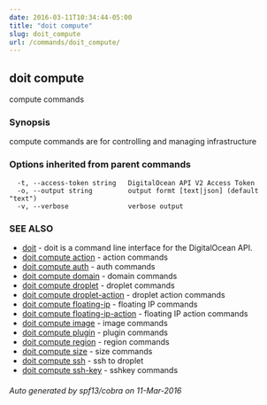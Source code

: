 ```yaml
---
date: 2016-03-11T10:34:44-05:00
title: "doit compute"
slug: doit_compute
url: /commands/doit_compute/
---
```

## doit compute

compute commands

### Synopsis


compute commands are for controlling and managing infrastructure

### Options inherited from parent commands

```
  -t, --access-token string   DigitalOcean API V2 Access Token
  -o, --output string         output formt [text|json] (default "text")
  -v, --verbose               verbose output
```

### SEE ALSO
* [doit](/commands/doit/)	 - doit is a command line interface for the DigitalOcean API.
* [doit compute action](/commands/doit_compute_action/)	 - action commands
* [doit compute auth](/commands/doit_compute_auth/)	 - auth commands
* [doit compute domain](/commands/doit_compute_domain/)	 - domain commands
* [doit compute droplet](/commands/doit_compute_droplet/)	 - droplet commands
* [doit compute droplet-action](/commands/doit_compute_droplet-action/)	 - droplet action commands
* [doit compute floating-ip](/commands/doit_compute_floating-ip/)	 - floating IP commands
* [doit compute floating-ip-action](/commands/doit_compute_floating-ip-action/)	 - floating IP action commands
* [doit compute image](/commands/doit_compute_image/)	 - image commands
* [doit compute plugin](/commands/doit_compute_plugin/)	 - plugin commands
* [doit compute region](/commands/doit_compute_region/)	 - region commands
* [doit compute size](/commands/doit_compute_size/)	 - size commands
* [doit compute ssh](/commands/doit_compute_ssh/)	 - ssh to droplet
* [doit compute ssh-key](/commands/doit_compute_ssh-key/)	 - sshkey commands

###### Auto generated by spf13/cobra on 11-Mar-2016
